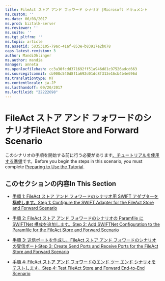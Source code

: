 ```yaml
---
title: FileAct ストア アンド フォワード シナリオ |Microsoft ドキュメント
ms.custom: ''
ms.date: 06/08/2017
ms.prod: biztalk-server
ms.reviewer: ''
ms.suite: ''
ms.tgt_pltfrm: ''
ms.topic: article
ms.assetid: 58353105-79ac-41af-853e-b83917e2b078
caps.latest.revision: 3
author: MandiOhlinger
ms.author: mandia
manager: anneta
ms.openlocfilehash: cc3a30fcdd371692ff51a946d81c97526adcd663
ms.sourcegitcommit: cb908c540d8f1a692d01dc8f313e16cb4b4e696d
ms.translationtype: MT
ms.contentlocale: ja-JP
ms.lasthandoff: 09/20/2017
ms.locfileid: "22222698"
---
```

# <a name="fileact-store-and-forward-scenario"></a><span data-ttu-id="b142b-102">FileAct ストア アンド フォワードのシナリオ</span><span class="sxs-lookup"><span data-stu-id="b142b-102">FileAct Store and Forward Scenario</span></span>
<span data-ttu-id="b142b-103">このシナリオの手順を開始する前に行う必要があります[、チュートリアルを使用する準備](../../adapters-and-accelerators/fileact-interact/preparing-to-use-the-tutorial1.md)です。</span><span class="sxs-lookup"><span data-stu-id="b142b-103">Before you begin the steps in this scenario, you must complete [Preparing to Use the Tutorial](../../adapters-and-accelerators/fileact-interact/preparing-to-use-the-tutorial1.md).</span></span>  
  
## <a name="in-this-section"></a><span data-ttu-id="b142b-104">このセクションの内容</span><span class="sxs-lookup"><span data-stu-id="b142b-104">In This Section</span></span>  
  
-   [<span data-ttu-id="b142b-105">手順 1: FileAct ストア アンド フォワードのシナリオ用 SWIFT アダプターを構成します。</span><span class="sxs-lookup"><span data-stu-id="b142b-105">Step 1: Configure the SWIFT Adapter for the FileAct Store and Forward Scenario</span></span>](../../adapters-and-accelerators/fileact-interact/step-1-configure-the-swift-adapter-for-the-fileact-store-and-forward-scenario.md)  
  
-   [<span data-ttu-id="b142b-106">手順 2: FileAct ストア アンド フォワードのシナリオの Paramfile に SWIFTNet 構成を追加します。</span><span class="sxs-lookup"><span data-stu-id="b142b-106">Step 2: Add SWIFTNet Configuration to the Paramfile for the FileAct Store and Forward Scenario</span></span>](../../adapters-and-accelerators/fileact-interact/step-2-add-swiftnet-configuration-to-paramfile-for-fileact-store-and-forward.md)  
  
-   [<span data-ttu-id="b142b-107">手順 3: 送信ポートを作成し、FileAct ストア アンド フォワードのシナリオの受信ポート</span><span class="sxs-lookup"><span data-stu-id="b142b-107">Step 3: Create Send Ports and Receive Ports for the FileAct Store and Forward Scenario</span></span>](../../adapters-and-accelerators/fileact-interact/step-3-create-send-ports-and-receive-ports-for-the-fileact-store-and-forward.md)  
  
-   [<span data-ttu-id="b142b-108">手順 4: FileAct ストア アンド フォワードのエンド ツー エンド シナリオをテストします。</span><span class="sxs-lookup"><span data-stu-id="b142b-108">Step 4: Test FileAct Store and Forward End-to-End Scenario</span></span>](../../adapters-and-accelerators/fileact-interact/step-4-test-fileact-store-and-forward-end-to-end-scenario.md)